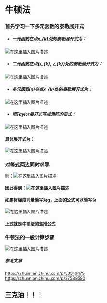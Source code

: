# 牛顿法
### 首先学习一下多元函数的泰勒展开式
* ##### 一元函数在点x_{k}处的泰勒展开式为：
![在这里插入图片描述](https://img-blog.csdnimg.cn/20190403214038580.png)
* #####  二元函数在点(x_{k}, y_{k})处的泰勒展开式为：
![在这里插入图片描述](https://img-blog.csdnimg.cn/20190403214115180.png)
* ##### 多元函数(n)在点x_{k}处的泰勒展开式为：
![在这里插入图片描述](https://img-blog.csdnimg.cn/20190403214207556.png)

*  ##### 把Taylor展开式写成矩阵的形式：
![在这里插入图片描述](https://img-blog.csdnimg.cn/20190403214247953.png?x-oss-process=image/watermark,type_ZmFuZ3poZW5naGVpdGk,shadow_10,text_aHR0cHM6Ly9ibG9nLmNzZG4ubmV0L1dwcm9mZXNzb3I=,size_16,color_FFFFFF,t_70)
#### 具体展开式为：
![在这里插入图片描述](https://img-blog.csdnimg.cn/20190403215110190.png?x-oss-process=image/watermark,type_ZmFuZ3poZW5naGVpdGk,shadow_10,text_aHR0cHM6Ly9ibG9nLmNzZG4ubmV0L1dwcm9mZXNzb3I=,size_16,color_FFFFFF,t_70)
### 对等式两边同时求导
则：![在这里插入图片描述](https://img-blog.csdnimg.cn/20190403215317150.png)
#### 因此得到：![在这里插入图片描述](https://img-blog.csdnimg.cn/20190403215348206.png)
#### 如果将梯度向量简写为g，上面的公式可以简写为
![在这里插入图片描述](https://img-blog.csdnimg.cn/20190403215620577.png)
#### 上式就是牛顿法的递推公式
### 牛顿法的一般计算步骤
![在这里插入图片描述](https://img-blog.csdnimg.cn/20190403220421334.png?x-oss-process=image/watermark,type_ZmFuZ3poZW5naGVpdGk,shadow_10,text_aHR0cHM6Ly9ibG9nLmNzZG4ubmV0L1dwcm9mZXNzb3I=,size_16,color_FFFFFF,t_70)
##### 参考文章
https://zhuanlan.zhihu.com/p/33316479
https://zhuanlan.zhihu.com/p/37588590
## 三克油！！！